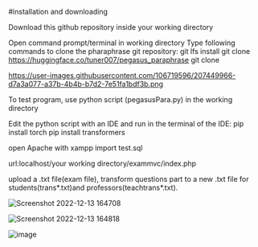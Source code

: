 #installation and downloading

Download this github repository inside your working directory

Open command prompt/terminal in working directory
Type following commands to clone the pharaphrase git repository:
git lfs install
git clone https://huggingface.co/tuner007/pegasus_paraphrase 
git clone 

https://user-images.githubusercontent.com/106719596/207449966-d7a3a077-a37b-4b4b-b7d2-7e51fa1bdf3b.png

To test program, use python script (pegasusPara.py) in the working directory

Edit the python script with an IDE and run in the terminal of the IDE:
pip install torch
pip install transformers

open Apache with xampp
import test.sql

url:localhost/your working directory/exammvc/index.php

upload a .txt file(exam file), transform questions part to a new .txt file for students(trans*.txt)and professors(teachtrans*.txt).

![Screenshot 2022-12-13 164708](https://user-images.githubusercontent.com/106719596/207713736-41c98966-3c45-4c36-8274-fe7f35f54072.png)

![Screenshot 2022-12-13 164818](https://user-images.githubusercontent.com/106719596/207713837-f6cc1ea1-3d3d-4e4f-b598-9f23ac0ca2f0.png)

![image](https://user-images.githubusercontent.com/106719596/207713533-6113e2f6-6597-45f6-9cf3-4299762bf8cc.png)

